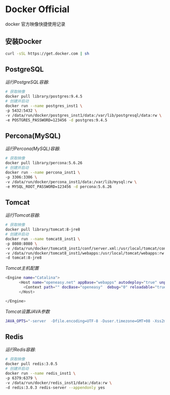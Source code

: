 Docker Official
====

docker 官方映像快捷使用记录

## 安装Docker ##
```sh
curl -sSL https://get.docker.com | sh
```

## PostgreSQL ##
*运行PostgreSQL容器*:
```sh
# 获取映像
docker pull library/postgres:9.4.5
# 创建并启动
docker run --name postgres_inst1 \
-p 5432:5432 \
-v /data/run/docker/postgres_inst1/data:/var/lib/postgresql/data:rw \
-e POSTGRES_PASSWORD=123456 -d postgres:9.4.5
```

## Percona(MySQL) ##
*运行Percona(MySQL)容器*:
```sh
# 获取映像
docker pull library/percona:5.6.26
# 创建并启动
docker run --name percona_inst1 \
-p 3306:3306 \
-v /data/run/docker/percona_inst1/data:/var/lib/mysql:rw \
-e MYSQL_ROOT_PASSWORD=123456 -d percona:5.6.26
```

## Tomcat ##
*运行Tomcat容器*:
```sh
# 获取映像
docker pull library/tomcat:8-jre8
# 创建并启动
docker run --name tomcat8_inst1 \
-p 8080:8080 \
-v /data/run/docker/tomcat8_inst1/conf/server.xml:/usr/local/tomcat/conf/server.xml \
-v /data/run/docker/tomcat8_inst1/webapps:/usr/local/tomcat/webapps:rw \
-d tomcat:8-jre8
```

*Tomcat主机配置*
```sh
<Engine name="Catalina">
      <Host name="openeasy.net" appBase="webapps" autodeploy="true" unpackWARs="true">
        <Context path="" docBase="openeasy"  debug="0" reloadable="true" />
      </Host>

</Engine>
```

*Tomcat设置JAVA参数*
```sh
JAVA_OPTS="-server  -Dfile.encoding=UTF-8 -Duser.timezone=GMT+08 -Xss2m -Xms1024m -Xmx1024m"
```

## Redis ##
*运行Redis容器*:
```sh
# 获取映像
docker pull redis:3.0.5
# 创建并启动
docker run --name redis_inst1 \
-p 6379:6379 \
-v /data/run/docker/redis_inst1/data:/data:rw \
-d redis:3.0.3 redis-server --appendonly yes
```
